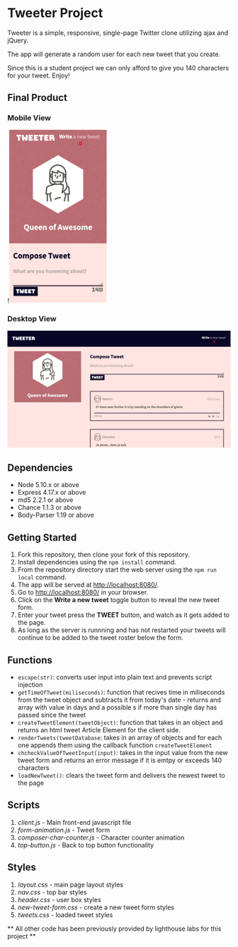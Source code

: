 # Tweeter Project

Tweeter is a simple, responsive, single-page Twitter clone utilizing ajax and jQuery.

The app will generate a random user for each new tweet that you create.

Since this is a student project we can only afford to give you 140 characters for your tweet.
Enjoy!

## Final Product

### Mobile View
!<img src="https://github.com/reverie-designs/tweeter/blob/master/docs/tweet-mobile-view.png"  alt="Screenshot of Tweet App Mobile View" width="220">

### Desktop View
!["Screeshot of Tweet App Desktop View"](https://github.com/reverie-designs/tweeter/blob/master/docs/tweeter-desktop-view.png)


## Dependencies

- Node 5.10.x or above
- Express 4.17.x or above
- md5 2.2.1 or above
- Chance 1.1.3 or above
- Body-Parser 1.19 or above

## Getting Started

1. Fork this repository, then clone your fork of this repository.
2. Install dependencies using the `npm install` command.
3. From the repository directory start the web server using the `npm run local` command. 
4. The app will be served at <http://localhost:8080/>.
5. Go to <http://localhost:8080/> in your browser.
6. Click on the **Write a new tweet** toggle button to reveal the new tweet form.
7. Enter your tweet press the **TWEET** button, and watch as it gets added to the page.
8. As long as the server is runnning and has not restarted your tweets will continue to be added to the tweet roster below the form.


## Functions 

- `escape(str)`: converts user input into plain text and prevents script injection
- `getTimeOfTweet(miliseconds)`: function that recives time in miliseconds from the tweet object and subtracts it from today's date - returns and array with value in days and a possible s if more than single day has passed since the tweet
- `createTweetElement(tweetObject)`: function that takes in an object and returns an html tweet Article Element for the client side. 
- `renderTweets(tweetDatabase`: takes in an array of objects and for each one appends them using the callback function `createTweetElement`
- `chcheckValueOfTweetInput(input)`: takes in the input value from the new tweet form and returns an error message if it is emtpy or exceeds 140 characters
- `loadNewTweet()`: clears the tweet form and delivers the newest tweet to the page


## Scripts

1. _client.js_ - Main front-end javascript file
2. _form-animation.js_ - Tweet form
3. _composer-char-counter.js_ - Character counter animation
4. _top-button.js_ - Back to top button functionality

## Styles

1. _layout.css_ - main page layout styles
2. _nav.css_ - top bar styles
3. _header.css_ - user box styles
4. _new-tweet-form.css_ - create a new tweet form styles
5. _tweets.css_ - loaded tweet styles


** All other code has been previously provided by lighthouse labs for this project **


